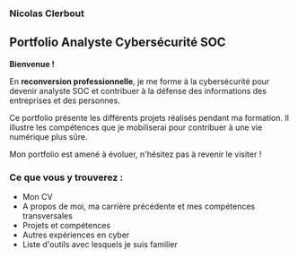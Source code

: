 
### Nicolas Clerbout

## Portfolio Analyste Cybersécurité SOC

**Bienvenue !**

En **reconversion professionnelle**, je me forme à la cybersécurité pour devenir analyste SOC et contribuer à la défense des informations des entreprises et des personnes.

Ce portfolio présente les différents projets réalisés pendant ma formation. Il illustre les compétences que je mobiliserai pour contribuer à une vie numérique plus sûre.

Mon portfolio est amené à évoluer, n'hésitez pas à revenir le visiter !


### Ce que vous y trouverez :

- Mon CV
- A propos de moi, ma carrière précédente et mes compétences transversales
- Projets et compétences
- Autres expériences en cyber
- Liste d'outils avec lesquels je suis familier

